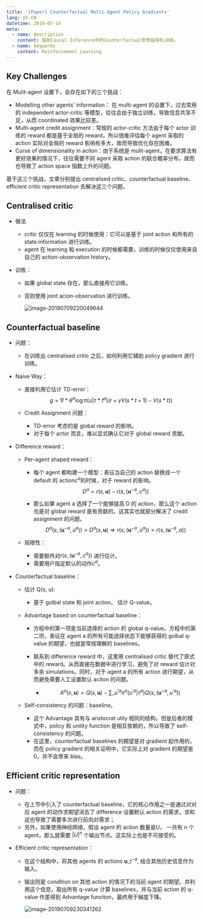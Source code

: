 ```yaml
---
title: '[Paper] Counterfactual Multi-Agent Policy Gradients'
lang: zh-CN
datetime: 2019-07-14
meta:
  - name: description
    content: 借助Causal Inference中的Counterfactual思想指导RL训练。
  - name: keywords
    content: Reinforcement Learning
---
```


## Key Challenges

在 Mulit-agent 设置下，会存在如下的三个挑战：

- Modelling other agents' information： 在 multi-agent 的设置下，过去常用的 independent actor-critic 等模型，往往会由于独立训练，导致信息共享不足，从而 coordinated 效果比较差。
- Multi-agent credit assignment：常规的 actor-critic 方法由于每个 actor 训练的 reward 都是基于全局的 reward，所以很难评估每个 agent 采取的 action 实际对全局的 reward 影响有多大，故而导致优化存在困难。
- Curse of dimensionality in aciton：由于系统是 mulit-agent，在要求算法有更好效果的情况下，往往需要不同 agent 采取 action 的联合概率分布，故而也导致了 action space 指数上升的问题。

基于这三个挑战，文章分别提出 centralised critic、counterfactual baseline、efficient critic representation 去解决这三个问题。

## Centralised critic

- 做法

  - critic 仅仅在 learning 的时候使用：它可以是基于 joint action 和所有的 state information 进行训练。
  - agent 在 learning 和 execution 的时候都需要，训练的时候仅仅使用来自自己的 action-observation history。

- 训练：

  - 如果 global state 存在，那么直接用它训练。

  - 否则使用 joint acion-observation 进行训练。

    ![image-20190709220049644](http://ipic-ccyy.oss-cn-shenzhen.aliyuncs.com/blog/2019-07-09-140051.png)

## Counterfactual baseline

- 问题：

  - 在训练出 centralised critic 之后，如何利用它辅助 policy gradient 进行训练。

- Naive Way：

  - 直接利用它估计 TD-error： $$ g=\nabla*{\theta^{\pi}} \log \pi\left(u | \tau*{t}^{a}\right)\left(r+\gamma V\left(s*{t+1}\right)-V\left(s*{t}\right)\right) $$

  - Credit Assignment 问题：
    - TD-error 考虑的是 global reward 的影响。
    - 对于每个 actor 而言，难以显式确认它对于 global reward 贡献。

- Difference reward：

  - Per-agent shaped reward：

    - 每个 agent 都构建一个模型：表征当自己的 action 替换成一个 default 的 action$c^{a}$的时候，对于 reward 的影响。 $$ D^{a}=r(s, \mathbf{u})-r\left(s,\left(\mathbf{u}^{-a}, c^{a}\right)\right) $$

    - 那么如果 agent a 选择了一个能够提高 D 的 action，那么这个 action 也是对 global reward 是有贡献的。这其实也就部分解决了 credit assignment 的问题。 $$ D^{a}\left(s,\left(\mathbf{u}^{-a}, \dot{u}^{a}\right)\right)>D^{a}(s, \mathbf{u}) \Longrightarrow r\left(s,\left(\mathbf{u}^{-a}, \dot{u}^{a}\right)\right)>r\left(s,\left(\mathbf{u}^{-a}, a\right)\right) $$

  - 局限性：

    - 需要额外对$r\left(s,\left(\mathbf{u}^{-a}, c^{a}\right)\right)$ 进行估计。
    - 需要用户指定默认的动作$c^{a}$。

- Counterfactual baseline：

  - 估计 Q(s, u):

    - 基于 golbal state 和 joint action， 估计 Q-value。

  - Advantage based on counterfactual baseline：

    - 方程中的第一项是当前选择的 action 的 global q-value。方程中的第二项，表征在 agent a 的所有可能选择状态下能够获得的 golbal q-value 的期望，也就是常规理解的 baselines。

    - 联系到 difference reward 中，这里用 centralised critic 替代了原式中的 reward。从而直接在数据中进行学习，避免了对 reward 估计对多余 simulations。同时，对于 agent a 的所有 action 进行期望，从而避免需要人工设置默认 aciton 的问题。

      - $$ A^{a}(s, \mathbf{u})=Q(s, \mathbf{u})-\sum\_{u^{\prime a}} \pi^{a}\left(u^{\prime a} | \tau^{a}\right) Q\left(s,\left(\mathbf{u}^{-a}, u^{\prime a}\right)\right) $$

  - Self-consistency 的问题：baseline。

    - 这个 Advantage 具有与 aristocrat utily 相同的结构，但是后者的模式中，policy 和 unility function 是相互依赖的，所以导致了 self-consistency 的问题。
    - 在这里，counterfactual baselines 的期望是对 gradient 起作用的，而在 policy gradient 的相关证明中，它实际上对 gradient 的期望是 0，并不会带来 bias。

## Efficient critic representation

- 问题：

  - 在上节中引入了 counterfactual baseline，它的核心作用之一是通过对对应 agent 的动作求期望消去了 difference 设置默认 action 的需求，求和这也导致了需要多次进行前向对需求；
  - 另外，如果使用神经网络，假设 agent 的 action 数量是$U$， 一共有 n 个 agent，那么就需要 $|U|^{n}$ 个输出节点。这实际上也是不可接受的。

- Efficient critic representation：

  - 在这个结构中，将其他 agents 的 actions $\mathbf{u}\_{t}^{-a}$, 结合其他历史信息作为输入。

  - 输出则是 condition on 其他 action 的情况下的当前 agent 的期望。并利用这个信息，取出所有 q-value 计算 baselines，并与当前 action 的 q-value 作差得到 Advantage funciton，最终用于梯度下降。

    ![image-20190709230341262](http://ipic-ccyy.oss-cn-shenzhen.aliyuncs.com/blog/2019-07-09-150342.png)
